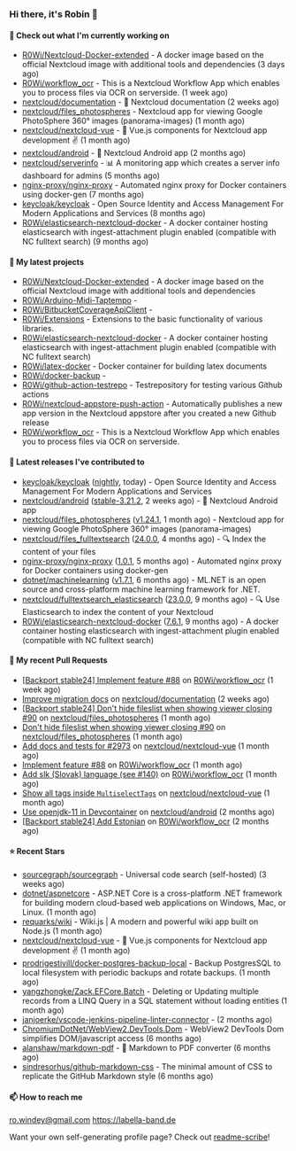 ### Hi there, it's Robin 👋

#### 👷 Check out what I'm currently working on

- [R0Wi/Nextcloud-Docker-extended](https://github.com/R0Wi/Nextcloud-Docker-extended) - A docker image based on the official Nextcloud image with additional tools and dependencies (3 days ago)
- [R0Wi/workflow_ocr](https://github.com/R0Wi/workflow_ocr) - This is a Nextcloud Workflow App which enables you to process files via OCR on serverside. (1 week ago)
- [nextcloud/documentation](https://github.com/nextcloud/documentation) - 📘 Nextcloud documentation (2 weeks ago)
- [nextcloud/files_photospheres](https://github.com/nextcloud/files_photospheres) - Nextcloud app for viewing Google PhotoSphere 360° images (panorama-images) (1 month ago)
- [nextcloud/nextcloud-vue](https://github.com/nextcloud/nextcloud-vue) - 🍱 Vue.js components for Nextcloud app development  ✌ (1 month ago)
- [nextcloud/android](https://github.com/nextcloud/android) - 📱 Nextcloud Android app (2 months ago)
- [nextcloud/serverinfo](https://github.com/nextcloud/serverinfo) - 📊 A monitoring app which creates a server info dashboard for admins (5 months ago)
- [nginx-proxy/nginx-proxy](https://github.com/nginx-proxy/nginx-proxy) - Automated nginx proxy for Docker containers using docker-gen (7 months ago)
- [keycloak/keycloak](https://github.com/keycloak/keycloak) - Open Source Identity and Access Management For Modern Applications and Services (8 months ago)
- [R0Wi/elasticsearch-nextcloud-docker](https://github.com/R0Wi/elasticsearch-nextcloud-docker) - A docker container hosting elasticsearch with ingest-attachment plugin enabled (compatible with NC fulltext search) (9 months ago)

#### 🌱 My latest projects

- [R0Wi/Nextcloud-Docker-extended](https://github.com/R0Wi/Nextcloud-Docker-extended) - A docker image based on the official Nextcloud image with additional tools and dependencies
- [R0Wi/Arduino-Midi-Taptempo](https://github.com/R0Wi/Arduino-Midi-Taptempo) - 
- [R0Wi/BitbucketCoverageApiClient](https://github.com/R0Wi/BitbucketCoverageApiClient) - 
- [R0Wi/Extensions](https://github.com/R0Wi/Extensions) - Extensions to the basic functionality of various libraries.
- [R0Wi/elasticsearch-nextcloud-docker](https://github.com/R0Wi/elasticsearch-nextcloud-docker) - A docker container hosting elasticsearch with ingest-attachment plugin enabled (compatible with NC fulltext search)
- [R0Wi/latex-docker](https://github.com/R0Wi/latex-docker) - Docker container for building latex documents
- [R0Wi/docker-backup](https://github.com/R0Wi/docker-backup) - 
- [R0Wi/github-action-testrepo](https://github.com/R0Wi/github-action-testrepo) - Testrepository for testing various Github actions
- [R0Wi/nextcloud-appstore-push-action](https://github.com/R0Wi/nextcloud-appstore-push-action) - Automatically publishes a new app version in the Nextcloud appstore after you created a new Github release
- [R0Wi/workflow_ocr](https://github.com/R0Wi/workflow_ocr) - This is a Nextcloud Workflow App which enables you to process files via OCR on serverside.

#### 🔭 Latest releases I've contributed to

- [keycloak/keycloak](https://github.com/keycloak/keycloak) ([nightly](https://github.com/keycloak/keycloak/releases/tag/nightly), today) - Open Source Identity and Access Management For Modern Applications and Services
- [nextcloud/android](https://github.com/nextcloud/android) ([stable-3.21.2](https://github.com/nextcloud/android/releases/tag/stable-3.21.2), 2 weeks ago) - 📱 Nextcloud Android app
- [nextcloud/files_photospheres](https://github.com/nextcloud/files_photospheres) ([v1.24.1](https://github.com/nextcloud/files_photospheres/releases/tag/v1.24.1), 1 month ago) - Nextcloud app for viewing Google PhotoSphere 360° images (panorama-images)
- [nextcloud/files_fulltextsearch](https://github.com/nextcloud/files_fulltextsearch) ([24.0.0](https://github.com/nextcloud/files_fulltextsearch/releases/tag/24.0.0), 4 months ago) - 🔍 Index the content of your files
- [nginx-proxy/nginx-proxy](https://github.com/nginx-proxy/nginx-proxy) ([1.0.1](https://github.com/nginx-proxy/nginx-proxy/releases/tag/1.0.1), 5 months ago) - Automated nginx proxy for Docker containers using docker-gen
- [dotnet/machinelearning](https://github.com/dotnet/machinelearning) ([v1.7.1](https://github.com/dotnet/machinelearning/releases/tag/v1.7.1), 6 months ago) - ML.NET is an open source and cross-platform machine learning framework for .NET.
- [nextcloud/fulltextsearch_elasticsearch](https://github.com/nextcloud/fulltextsearch_elasticsearch) ([23.0.0](https://github.com/nextcloud/fulltextsearch_elasticsearch/releases/tag/23.0.0), 9 months ago) - 🔍 Use Elasticsearch to index the content of your Nextcloud
- [R0Wi/elasticsearch-nextcloud-docker](https://github.com/R0Wi/elasticsearch-nextcloud-docker) ([7.6.1](https://github.com/R0Wi/elasticsearch-nextcloud-docker/releases/tag/7.6.1), 9 months ago) - A docker container hosting elasticsearch with ingest-attachment plugin enabled (compatible with NC fulltext search)

#### 🔨 My recent Pull Requests

- [[Backport stable24] Implement feature #88](https://github.com/R0Wi/workflow_ocr/pull/147) on [R0Wi/workflow_ocr](https://github.com/R0Wi/workflow_ocr) (1 week ago)
- [Improve migration docs](https://github.com/nextcloud/documentation/pull/9149) on [nextcloud/documentation](https://github.com/nextcloud/documentation) (2 weeks ago)
- [[Backport stable24] Don&#39;t hide fileslist when showing viewer closing #90](https://github.com/nextcloud/files_photospheres/pull/92) on [nextcloud/files_photospheres](https://github.com/nextcloud/files_photospheres) (1 month ago)
- [Don&#39;t hide fileslist when showing viewer closing #90](https://github.com/nextcloud/files_photospheres/pull/91) on [nextcloud/files_photospheres](https://github.com/nextcloud/files_photospheres) (1 month ago)
- [Add docs and tests for #2973](https://github.com/nextcloud/nextcloud-vue/pull/2990) on [nextcloud/nextcloud-vue](https://github.com/nextcloud/nextcloud-vue) (1 month ago)
- [Implement feature #88](https://github.com/R0Wi/workflow_ocr/pull/143) on [R0Wi/workflow_ocr](https://github.com/R0Wi/workflow_ocr) (1 month ago)
- [Add slk (Slovak) language (see #140)](https://github.com/R0Wi/workflow_ocr/pull/141) on [R0Wi/workflow_ocr](https://github.com/R0Wi/workflow_ocr) (1 month ago)
- [Show all tags inside `MultiselectTags`](https://github.com/nextcloud/nextcloud-vue/pull/2885) on [nextcloud/nextcloud-vue](https://github.com/nextcloud/nextcloud-vue) (1 month ago)
- [Use openjdk-11 in Devcontainer](https://github.com/nextcloud/android/pull/10542) on [nextcloud/android](https://github.com/nextcloud/android) (2 months ago)
- [[Backport stable24] Add Estonian](https://github.com/R0Wi/workflow_ocr/pull/138) on [R0Wi/workflow_ocr](https://github.com/R0Wi/workflow_ocr) (2 months ago)

#### ⭐ Recent Stars

- [sourcegraph/sourcegraph](https://github.com/sourcegraph/sourcegraph) - Universal code search (self-hosted) (3 weeks ago)
- [dotnet/aspnetcore](https://github.com/dotnet/aspnetcore) - ASP.NET Core is a cross-platform .NET framework for building modern cloud-based web applications on Windows, Mac, or Linux. (1 month ago)
- [requarks/wiki](https://github.com/requarks/wiki) - Wiki.js | A modern and powerful wiki app built on Node.js (1 month ago)
- [nextcloud/nextcloud-vue](https://github.com/nextcloud/nextcloud-vue) - 🍱 Vue.js components for Nextcloud app development  ✌ (1 month ago)
- [prodrigestivill/docker-postgres-backup-local](https://github.com/prodrigestivill/docker-postgres-backup-local) - Backup PostgresSQL to local filesystem with periodic backups and rotate backups. (1 month ago)
- [yangzhongke/Zack.EFCore.Batch](https://github.com/yangzhongke/Zack.EFCore.Batch) -  Deleting or Updating multiple records from a LINQ Query in a SQL statement without loading entities (1 month ago)
- [janjoerke/vscode-jenkins-pipeline-linter-connector](https://github.com/janjoerke/vscode-jenkins-pipeline-linter-connector) -  (2 months ago)
- [ChromiumDotNet/WebView2.DevTools.Dom](https://github.com/ChromiumDotNet/WebView2.DevTools.Dom) - WebView2 DevTools Dom simplifies DOM/javascript access (6 months ago)
- [alanshaw/markdown-pdf](https://github.com/alanshaw/markdown-pdf) -  :page_facing_up: Markdown to PDF converter (6 months ago)
- [sindresorhus/github-markdown-css](https://github.com/sindresorhus/github-markdown-css) - The minimal amount of CSS to replicate the GitHub Markdown style (6 months ago)

#### 📫 How to reach me
[ro.windey@gmail.com](mailto:ro.windey@gmailcom)
https://labella-band.de

Want your own self-generating profile page? Check out [readme-scribe](https://github.com/muesli/readme-scribe)!